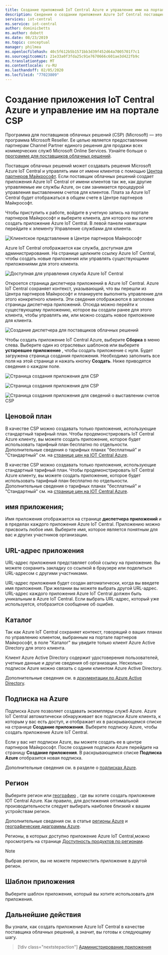 ```yaml
---
title: Создание приложений IoT Central Azure и управление ими на портале CSP | Документация Майкрософт
description: Сведения о создании приложения Azure IoT Central поставщиком облачных решений от имени клиента.
services: iot-central
ms.service: iot-central
author: dominicbetts
ms.author: dobett
ms.date: 08/23/2019
ms.topic: conceptual
manager: philmea
ms.openlocfilehash: 40c5f612b5b1571bb3d39f452d64a7005701f7c1
ms.sourcegitcommit: 21e33a0f3fda25c91e7670666c601ae3d422fb9c
ms.translationtype: MT
ms.contentlocale: ru-RU
ms.lasthandoff: 02/05/2020
ms.locfileid: "77023809"
---
```

# <a name="create-and-manage-an-azure-iot-central-application-from-the-csp-portal"></a>Создание приложения IoT Central Azure и управление им на портале CSP

Программа для поставщиков облачных решений (CSP) (Microsoft) — это программа Microsoft Reseller. Ее целью является предоставление партнерам Channel Partner единого решения для продажи всех коммерческих служб Microsoft Online Services. Узнайте больше о [программе для поставщиков облачных решений](https://partner.microsoft.com/cloud-solution-provider).

Поставщик облачных решений может создавать решения Microsoft Azure IoT Central и управлять ими от имени клиентов с помощью [Центра партнеров Майкрософт](https://partnercenter.microsoft.com/partner/home). Если поставщик облачных решений создает приложения Azure IoT Central от имени клиентов так же, как другие управляемые им службы Azure, он сам занимается процедурой управления выставлением счетов для клиентов. Плата за Azure IoT Central будет отображаться в общем счете в Центре партнеров Майкрософт.

Чтобы приступить к работе, войдите в учетную запись на портале партнеров Майкрософт и выберите клиента, для которого вы хотите создать приложение Azure IoT Central. В левой панели навигации перейдите к элементу Управление службами для клиента.

![Клиентское представление в Центре партнеров Майкрософт](media/howto-create-and-manage-applications-csp/image1.png)

Azure IoT Central отображается как служба, доступная для администрирования. На странице щелкните ссылку Azure IoT Central, чтобы создать новые приложения или управлять существующими приложениями для этого клиента.

![Доступная для управления служба Azure IoT Central](media/howto-create-and-manage-applications-csp/image2.png)

Откроется страница диспетчера приложений в Azure IoT Central. Azure IoT Central сохраняет контекст, указывающий, что вы перешли из Центра партнеров Майкрософт и планируете выполнять управление для этого конкретного клиента. Эти сведения отображаются в заголовке страницы диспетчера приложений. Отсюда можно перейти к существующему приложению, которое вы создали ранее для этого клиента, чтобы управлять им, или можно создать новое приложение для клиента.

![Создание диспетчера для поставщиков облачных решений](media/howto-create-and-manage-applications-csp/image3.png)

Чтобы создать приложение IoT Central Azure, выберите **Сборка** в меню слева. Выберите один из отраслевых шаблонов или выберите **устаревшее приложение** , чтобы создать приложение с нуля. Будет загружена страница создания приложения. Необходимо заполнить все поля на этой странице и нажать кнопку **Создать**. Ниже приводятся сведения о каждом поле.

![Страница создания приложения для CSP](media/howto-create-and-manage-applications-csp/image4.png)

![Страница создания приложения для CSP](media/howto-create-and-manage-applications-csp/image4-1.png)

![Страница создания приложения для сведений о выставлении счетов CSP](media/howto-create-and-manage-applications-csp/image4-2.png)

## <a name="pricing-plan"></a>Ценовой план

В качестве CSP можно создавать только приложения, использующие стандартный тарифный план. Чтобы продемонстрировать IoT Central Azure клиенту, вы можете создать приложение, которое будет использовать тарифный план бесплатно по отдельности. Дополнительные сведения о тарифных планах "бесплатный" и "Стандартный" см. на [странице цен на IOT Central Azure](https://azure.microsoft.com/pricing/details/iot-central/).

В качестве CSP можно создавать только приложения, использующие стандартный тарифный план. Чтобы продемонстрировать IoT Central Azure клиенту, вы можете создать приложение, которое будет использовать тарифный план бесплатно по отдельности. Дополнительные сведения о тарифных планах "бесплатный" и "Стандартный" см. на [странице цен на IOT Central Azure](https://azure.microsoft.com/pricing/details/iot-central/).

## <a name="application-name"></a>имя приложения;

Имя приложения отображается на странице **диспетчера приложений** и в пределах каждого приложения Azure IoT Central. Приложению можно присвоить любое имя. Выберите имя, которое является понятным для вас и других участников организации.

## <a name="application-url"></a>URL-адрес приложения

URL-адрес приложения представляет собой ссылку на приложение. Вы можете сохранить закладку со ссылкой в браузере или поделиться URL-адресом с другими участниками.

URL-адрес приложения будет создан автоматически, когда вы введете имя приложения. При желании вы можете выбрать другой URL-адрес. URL-адрес каждого приложения Azure IoT Central должен быть уникальным в Azure IoT Central. Если выбрать URL-адрес, который уже используется, отобразится сообщение об ошибке.

## <a name="directory"></a>Каталог

Так как Azure IoT Central сохраняет контекст, говорящий о ваших планах по управлению клиентом, выбранным на портале партнеров Майкрософт, в поле "Каталог" вы увидите только клиент Azure Active Directory для этого клиента. 

Клиент Azure Active Directory содержит удостоверения пользователей, учетные данные и другие сведения об организации. Несколько подписок Azure можно связать с одним клиентом Azure Active Directory.

Дополнительные сведения см. в [документации по Azure Active Directory](https://docs.microsoft.com/azure/active-directory/).

## <a name="azure-subscription"></a>Подписка на Azure

Подписка Azure позволяет создавать экземпляры служб Azure. Azure IoT Central автоматически обнаруживает все подписки Azure клиента, к которым у вас есть доступ, и отображает их в раскрывающемся списке на странице **Создание приложения**. Выберите подписку Azure, чтобы создать приложение Azure IoT Central.

Если у вас нет подписки Azure, вы можете создать ее в центре партнеров Майкрософт. После создания подписки Azure перейдите на страницу **Создание приложения**. В раскрывающемся списке **Подписка Azure** отобразится новая подписка.

Дополнительные сведения см. в разделе о [подписках Azure](https://docs.microsoft.com/azure/guides/developer/azure-developer-guide#understanding-accounts-subscriptions-and-billing).

## <a name="region"></a>Регион

Выберите регион или [географию](https://azure.microsoft.com/global-infrastructure/geographies/) , где вы хотите создать приложение IOT Central Azure. Как правило, для достижения оптимальной производительности следует выбирать наиболее близкий к вашим устройствам регион.

Дополнительные сведения см. в статье [регионы Azure](https://azure.microsoft.com/global-infrastructure/regions/) и [географические диаграммы Azure](https://azure.microsoft.com/global-infrastructure/geographies/).

Регионы, в которых доступно приложение Azure IoT Central,можно просмотреть на странице [Доступность продуктов по регионам](https://azure.microsoft.com/global-infrastructure/services/?products=iot-central).

> [!Note]
> Выбрав регион, вы не можете переместить приложение в другой регион.

## <a name="application-template"></a>Шаблон приложения

Выберите шаблон приложения, который вы хотите использовать для приложения.


## <a name="next-steps"></a>Дальнейшие действия

Вы узнали, как создать приложение Azure IoT Central в качестве поставщика облачных решений, а значит, вы готовы к следующему шагу.

> [!div class="nextstepaction"]
> [Администрирование приложения](howto-administer.md)

